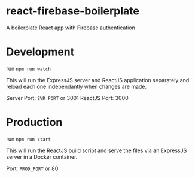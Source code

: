 # react-firebase-boilerplate
A boilerplate React app with Firebase authentication

# Development
run `npm run watch`

This will run the ExpressJS server and ReactJS application separately and reload each one independantly when changes are made.

Server Port: `SVR_PORT` or 3001
ReactJS Port: 3000

# Production
run `npm run start`

This will run the ReactJS build script and serve the files via an ExpressJS server in a Docker container.


Port: `PROD_PORT` or 80
